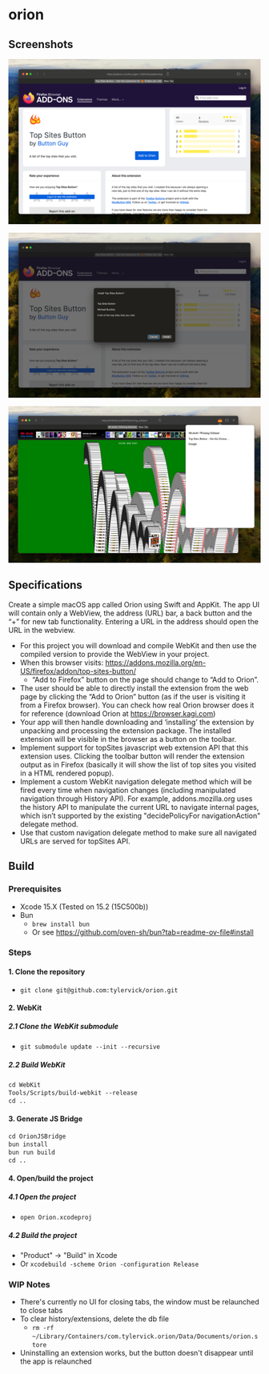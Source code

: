 # orion

## Screenshots

![Screenshot 1](/docs/SCR-20240218-cpaa.png)

![Install Extension](/docs/SCR-20240218-cpwf.jpeg)

![Running Web Extension](/docs/SCR-20240218-crst.jpeg)

## Specifications

Create a simple macOS app called Orion using Swift and AppKit. The app UI will contain only a WebView, the address (URL) bar, a back button and the “+” for new tab functionality. Entering a URL in the address should open the URL in the webview.

- For this project you will download and compile WebKit and then use the compiled version to provide the WebView in your project.
- When this browser visits: https://addons.mozilla.org/en-US/firefox/addon/top-sites-button/
    - “Add to Firefox” button on the page should change to “Add to Orion”.
- The user should be able to directly install the extension from the web page by clicking the “Add to Orion” button (as if the user is visiting it from a Firefox browser). You can check how real Orion browser does it for reference (download Orion at https://browser.kagi.com)
- Your app will then handle downloading and ‘installing’ the extension by unpacking and processing the extension package. The installed extension will be visible in the browser as a button on the toolbar.
- Implement support for topSites javascript web extension API that this extension uses. Clicking the toolbar button will render the extension output as in Firefox (basically it will show the list of top sites you visited in a HTML rendered popup).
- Implement a custom WebKit navigation delegate method which will be fired every time when navigation changes (including manipulated navigation through History API). For example, addons.mozilla.org uses the history API to manipulate the current URL to navigate internal pages, which isn’t supported by the existing "decidePolicyFor navigationAction" delegate method.
- Use that custom navigation delegate method to make sure all navigated URLs are served for topSites API.


## Build

### Prerequisites

- Xcode 15.X (Tested on 15.2 (15C500b))
- Bun
    - `brew install bun`
    - Or see https://github.com/oven-sh/bun?tab=readme-ov-file#install

### Steps

#### 1. Clone the repository
- `git clone git@github.com:tylervick/orion.git`
#### 2. WebKit
##### 2.1 Clone the WebKit submodule
- `git submodule update --init --recursive`
##### 2.2 Build WebKit
```
cd WebKit
Tools/Scripts/build-webkit --release
cd ..
```

#### 3. Generate JS Bridge
```
cd OrionJSBridge
bun install
bun run build
cd ..
```

#### 4. Open/build the project
##### 4.1 Open the project
- `open Orion.xcodeproj`

##### 4.2 Build the project
- "Product" -> "Build" in Xcode
- Or `xcodebuild -scheme Orion -configuration Release`


### WIP Notes
- There's currently no UI for closing tabs, the window must be relaunched to close tabs
- To clear history/extensions, delete the db file
  - `rm -rf ~/Library/Containers/com.tylervick.orion/Data/Documents/orion.store`
- Uninstalling an extension works, but the button doesn't disappear until the app is relaunched